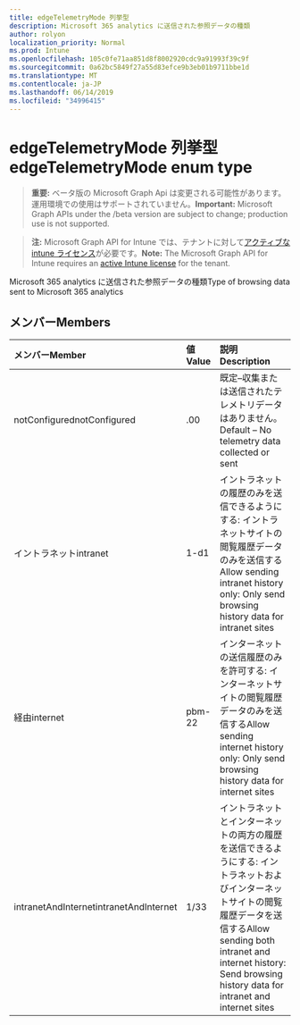 ```yaml
---
title: edgeTelemetryMode 列挙型
description: Microsoft 365 analytics に送信された参照データの種類
author: rolyon
localization_priority: Normal
ms.prod: Intune
ms.openlocfilehash: 105c0fe71aa851d8f8002920cdc9a91993f39c9f
ms.sourcegitcommit: 0a62bc5849f27a55d83efce9b3eb01b9711bbe1d
ms.translationtype: MT
ms.contentlocale: ja-JP
ms.lasthandoff: 06/14/2019
ms.locfileid: "34996415"
---
```

# <a name="edgetelemetrymode-enum-type"></a><span data-ttu-id="9daf6-103">edgeTelemetryMode 列挙型</span><span class="sxs-lookup"><span data-stu-id="9daf6-103">edgeTelemetryMode enum type</span></span>

> <span data-ttu-id="9daf6-104">**重要:** ベータ版の Microsoft Graph Api は変更される可能性があります。運用環境での使用はサポートされていません。</span><span class="sxs-lookup"><span data-stu-id="9daf6-104">**Important:** Microsoft Graph APIs under the /beta version are subject to change; production use is not supported.</span></span>

> <span data-ttu-id="9daf6-105">**注:** Microsoft Graph API for Intune では、テナントに対して[アクティブな intune ライセンス](https://go.microsoft.com/fwlink/?linkid=839381)が必要です。</span><span class="sxs-lookup"><span data-stu-id="9daf6-105">**Note:** The Microsoft Graph API for Intune requires an [active Intune license](https://go.microsoft.com/fwlink/?linkid=839381) for the tenant.</span></span>

<span data-ttu-id="9daf6-106">Microsoft 365 analytics に送信された参照データの種類</span><span class="sxs-lookup"><span data-stu-id="9daf6-106">Type of browsing data sent to Microsoft 365 analytics</span></span>

## <a name="members"></a><span data-ttu-id="9daf6-107">メンバー</span><span class="sxs-lookup"><span data-stu-id="9daf6-107">Members</span></span>
|<span data-ttu-id="9daf6-108">メンバー</span><span class="sxs-lookup"><span data-stu-id="9daf6-108">Member</span></span>|<span data-ttu-id="9daf6-109">値</span><span class="sxs-lookup"><span data-stu-id="9daf6-109">Value</span></span>|<span data-ttu-id="9daf6-110">説明</span><span class="sxs-lookup"><span data-stu-id="9daf6-110">Description</span></span>|
|:---|:---|:---|
|<span data-ttu-id="9daf6-111">notConfigured</span><span class="sxs-lookup"><span data-stu-id="9daf6-111">notConfigured</span></span>|<span data-ttu-id="9daf6-112">.0</span><span class="sxs-lookup"><span data-stu-id="9daf6-112">0</span></span>|<span data-ttu-id="9daf6-113">既定–収集または送信されたテレメトリデータはありません。</span><span class="sxs-lookup"><span data-stu-id="9daf6-113">Default – No telemetry data collected or sent</span></span>|
|<span data-ttu-id="9daf6-114">イントラネット</span><span class="sxs-lookup"><span data-stu-id="9daf6-114">intranet</span></span>|<span data-ttu-id="9daf6-115">1-d</span><span class="sxs-lookup"><span data-stu-id="9daf6-115">1</span></span>|<span data-ttu-id="9daf6-116">イントラネットの履歴のみを送信できるようにする: イントラネットサイトの閲覧履歴データのみを送信する</span><span class="sxs-lookup"><span data-stu-id="9daf6-116">Allow sending intranet history only: Only send browsing history data for intranet sites</span></span>|
|<span data-ttu-id="9daf6-117">経由</span><span class="sxs-lookup"><span data-stu-id="9daf6-117">internet</span></span>|<span data-ttu-id="9daf6-118">pbm-2</span><span class="sxs-lookup"><span data-stu-id="9daf6-118">2</span></span>|<span data-ttu-id="9daf6-119">インターネットの送信履歴のみを許可する: インターネットサイトの閲覧履歴データのみを送信する</span><span class="sxs-lookup"><span data-stu-id="9daf6-119">Allow sending internet history only: Only send browsing history data for internet sites</span></span>|
|<span data-ttu-id="9daf6-120">intranetAndInternet</span><span class="sxs-lookup"><span data-stu-id="9daf6-120">intranetAndInternet</span></span>|<span data-ttu-id="9daf6-121">1/3</span><span class="sxs-lookup"><span data-stu-id="9daf6-121">3</span></span>|<span data-ttu-id="9daf6-122">イントラネットとインターネットの両方の履歴を送信できるようにする: イントラネットおよびインターネットサイトの閲覧履歴データを送信する</span><span class="sxs-lookup"><span data-stu-id="9daf6-122">Allow sending both intranet and internet history: Send browsing history data for intranet and internet sites</span></span>|






